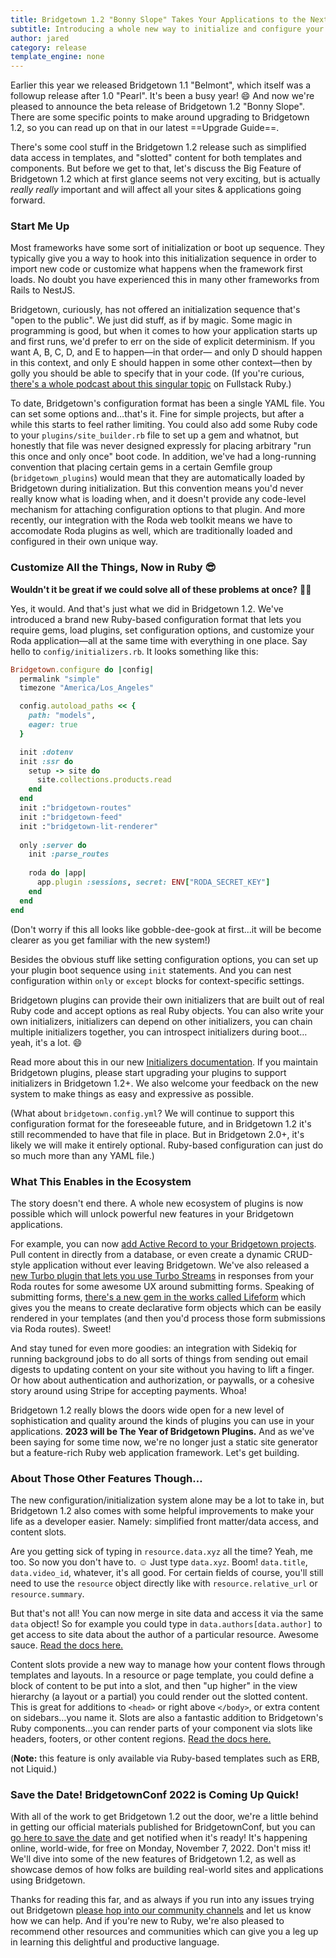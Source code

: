 ```yaml
---
title: Bridgetown 1.2 "Bonny Slope" Takes Your Applications to the Next Level
subtitle: Introducing a whole new way to initialize and configure your applications and plugins. But that's not all! We also got some neat template goodies in store.
author: jared
category: release
template_engine: none
---
```


Earlier this year we released Bridgetown 1.1 "Belmont", which itself was a followup release after 1.0 "Pearl". It's been a busy year! 😄 And now we're pleased to announce the beta release of Bridgetown 1.2 "Bonny Slope". There are some specific points to make around upgrading to Bridgetown 1.2, so you can read up on that in our latest ==Upgrade Guide==.

There's some cool stuff in the Bridgetown 1.2 release such as simplified data access in templates, and "slotted" content for both templates and components. But before we get to that, let's discuss the Big Feature of Bridgetown 1.2 which at first glance seems not very exciting, but is actually _really really_ important and will affect all your sites & applications going forward.

### Start Me Up

Most frameworks have some sort of initialization or boot up sequence. They typically give you a way to hook into this initialization sequence in order to import new code or customize what happens when the framework first loads. No doubt you have experienced this in many other frameworks from Rails to NestJS.

Bridgetown, curiously, has not offered an initialization sequence that's "open to the public". We just did stuff, as if by magic. Some magic in programming is good, but when it comes to how your application starts up and first runs, we'd prefer to err on the side of explicit determinism. If you want A, B, C, D, and E to happen—in that order— and only D should happen in this context, and only E should happen in some other context—then by golly you should be able to specify that in your code. (If you're curious, [there's a whole podcast about this singular topic](https://www.fullstackruby.dev/podcast/6/) on Fullstack Ruby.)

To date, Bridgetown's configuration format has been a single YAML file. You can set some options and…that's it. Fine for simple projects, but after a while this starts to feel rather limiting. You could also add some Ruby code to your `plugins/site_builder.rb` file to set up a gem and whatnot, but honestly that file was never designed expressly for placing arbitrary "run this once and only once" boot code. In addition, we've had a long-running convention that placing certain gems in a certain Gemfile group (`bridgetown_plugins`) would mean that they are automatically loaded by Bridgetown during initialization. But this convention means you'd never really know what is loading when, and it doesn't provide any code-level mechanism for attaching configuration options to that plugin. And more recently, our integration with the Roda web toolkit means we have to accomodate Roda plugins as well, which are traditionally loaded and configured in their own unique way.

### Customize All the Things, Now in Ruby 😎

**Wouldn't it be great if we could solve all of these problems at once?** 🤯😃

Yes, it would. And that's just what we did in Bridgetown 1.2. We've introduced a brand new Ruby-based configuration format that lets you require gems, load plugins, set configuration options, and customize your Roda application—all at the same time with everything in one place. Say hello to `config/initializers.rb`. It looks something like this:

```ruby
Bridgetown.configure do |config|
  permalink "simple"
  timezone "America/Los_Angeles"

  config.autoload_paths << {
    path: "models",
    eager: true
  }

  init :dotenv
  init :ssr do
    setup -> site do
      site.collections.products.read
    end
  end
  init :"bridgetown-routes"
  init :"bridgetown-feed"
  init :"bridgetown-lit-renderer"
  
  only :server do
    init :parse_routes
  
    roda do |app|
      app.plugin :sessions, secret: ENV["RODA_SECRET_KEY"]
    end
  end
end
```

(Don't worry if this all looks like gobble-dee-gook at first…it will be become clearer as you get familiar with the new system!)

Besides the obvious stuff like setting configuration options, you can set up your plugin boot sequence using `init` statements. And you can nest configuration within `only` or `except` blocks for context-specific settings.

Bridgetown plugins can provide their own initializers that are built out of real Ruby code and accept options as real Ruby objects. You can also write your own initializers, initializers can depend on other initializers, you can chain multiple initializers together, you can introspect initializers during boot…yeah, it's a lot. 😄

Read more about this in our new [Initializers documentation](https://edge.bridgetownrb.com/docs/configuration/initializers). If you maintain Bridgetown plugins, please start upgrading your plugins to support initializers in Bridgetown 1.2+. We also welcome your feedback on the new system to make things as easy and expressive as possible.

(What about `bridgetown.config.yml`? We will continue to support this configuration format for the foreseeable future, and in Bridgetown 1.2 it's still recommended to have that file in place. But in Bridgetown 2.0+, it's likely we will make it entirely optional. Ruby-based configuration can just do so much more than any YAML file.)

### What This Enables in the Ecosystem

The story doesn't end there. A whole new ecosystem of plugins is now possible which will unlock powerful new features in your Bridgetown applications.

For example, you can now [add Active Record to your Bridgetown projects](https://github.com/bridgetownrb/bridgetown-activerecord). Pull content in directly from a database, or even create a dynamic CRUD-style application without ever leaving Bridgetown. We've also released a [new Turbo plugin that lets you use Turbo Streams](https://github.com/bridgetownrb/roda-turbo) in responses from your Roda routes for some awesome UX around submitting forms. Speaking of submitting forms, [there's a new gem in the works called Lifeform](https://github.com/bridgetownrb/lifeform) which gives you the means to create declarative form objects which can be easily rendered in your templates (and then you'd process those form submissions via Roda routes). Sweet!

And stay tuned for even more goodies: an integration with Sidekiq for running background jobs to do all sorts of things from sending out email digests to updating content on your site without you having to lift a finger. Or how about authentication and authorization, or paywalls, or a cohesive story around using Stripe for accepting payments. Whoa!

Bridgetown 1.2 really blows the doors wide open for a new level of sophistication and quality around the kinds of plugins you can use in your applications. **2023 will be The Year of Bridgetown Plugins.** And as we've been saying for some time now, we're no longer just a static site generator but a feature-rich Ruby web application framework. Let's get building.

### About Those Other Features Though…

The new configuration/initialization system alone may be a lot to take in, but Bridgetown 1.2 also comes with some helpful improvements to make your life as a developer easier. Namely: simplified front matter/data access, and content slots.

Are you getting sick of typing in `resource.data.xyz` all the time? Yeah, me too. So now you don't have to. ☺️ Just type `data.xyz`. Boom! `data.title`, `data.video_id`, whatever, it's all good. For certain fields of course, you'll still need to use the `resource` object directly like with `resource.relative_url` or `resource.summary`.

But that's not all! You can now merge in site data and access it via the same `data` object! So for example you could type in `data.authors[data.author]` to get access to site data about the author of a particular resource. Awesome sauce. [Read the docs here.](https://edge.bridgetownrb.com/docs/datafiles#merging-site-data-into-resource-data)

Content slots provide a new way to manage how your content flows through templates and layouts. In a resource or page template, you could define a block of content to be put into a slot, and then "up higher" in the view hierarchy (a layout or a partial) you could render out the slotted content. This is great for additions to `<head>` or right above `</body>`, or extra content on sidebars…you name it. Slots are also a fantastic addition to Bridgetown's Ruby components…you can render parts of your component via slots like headers, footers, or other content regions. [Read the docs here.](https://edge.bridgetownrb.com/docs/template-engines/erb-and-beyond#slotted-content)

(**Note:** this feature is only available via Ruby-based templates such as ERB, not Liquid.)

### Save the Date! BridgetownConf 2022 is Coming Up Quick!

With all of the work to get Bridgetown 1.2 out the door, we're a little behind in getting our official materials published for BridgetownConf, but you can [go here to save the date](https://www.bridgetownconf.rocks) and get notified when it's ready! It's happening online, world-wide, for free on Monday, November 7, 2022. Don't miss it! We'll dive into some of the new features of Bridgetown 1.2, as well as showcase demos of how folks are building real-world sites and applications using Bridgetown.

Thanks for reading this far, and as always if you run into any issues trying out Bridgetown [please hop into our community channels](/community) and let us know how we can help. And if you're new to Ruby, we're also pleased to recommend other resources and communities which can give you a leg up in learning this delightful and productive language.